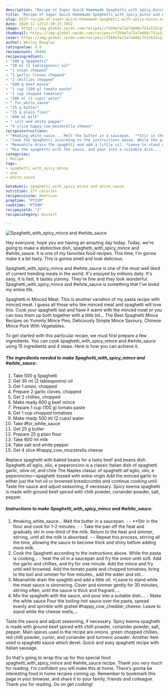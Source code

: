 ```yaml
---
description: "Recipe of Super Quick Homemade Spaghetti_with_spicy_mince and #white_sauce"
title: "Recipe of Super Quick Homemade Spaghetti_with_spicy_mince and #white_sauce"
slug: 6237-recipe-of-super-quick-homemade-spaghetti-with-spicy-mince-and-white-sauce
date: 2020-12-12T17:39:37.785Z
image: https://img-global.cpcdn.com/recipes/cf2b9e7a72a7a680/751x532cq70/spaghetti_with_spicy_mince-and-white_sauce-recipe-main-photo.jpg
thumbnail: https://img-global.cpcdn.com/recipes/cf2b9e7a72a7a680/751x532cq70/spaghetti_with_spicy_mince-and-white_sauce-recipe-main-photo.jpg
cover: https://img-global.cpcdn.com/recipes/cf2b9e7a72a7a680/751x532cq70/spaghetti_with_spicy_mince-and-white_sauce-recipe-main-photo.jpg
author: Wesley Douglas
ratingvalue: 4.8
reviewcount: 39486
recipeingredient:
- "500 g Spaghetti"
- "30 ml (2 tablespoons) oil"
- "1 onion chopped"
- "2 garlic cloves chopped"
- "2 chillies chopped"
- "600 g beef mince"
- "1 cup (100 g) tomato paste"
- "1 cup chopped tomatoes"
- "500 ml (2 cups) water"
- " for_white_sauce"
- "25 g butter"
- "25 g plain flour"
- "600 ml milk"
- " salt and white pepper"
- "4 slice happy_cow_mozzerella cheese"
recipeinstructions:
- "#making_white_sauce... Melt the butter in a saucepan.  **Stir in the flour and cook for 1-2 minutes.  Take the pan off the heat and gradually stir in one-third of the milk. Return to the heat and simmer, stirring, until all the milk is absorbed.  Repeat this process, stirring all the time, allowing the sauce to become thick and shiny before adding more milk."
- "Cook the Spaghetti according to the instructions above. While the pasta is cooking,..  heat the oil in a saucepan and fry the onion until soft. Add the garlic and chillies, and fry for one minute. Add the mince and fry until well browned. Add the tomato paste and chopped tomatoes, bring to the boil and simmer for five minutes., add the water and stir..."
- "Meanwhile drain the spaghtti and add a little oil. *Leave to stand while the meat sauce is simmering. Cover and simmer gently for 30 minutes, stirring often, until the sauce is thick and fragrant...."
- "Mix the spaghetti with the sauce, and pour into a suitable dish....  Make the white sauce Pour the boiling-hot sauce over the pasta, spread evenly and sprinkle with grated #happy_cow_chedder_cheese. Leave to stand while the cheese melts,..."
categories:
- Recipe
tags:
- spaghetti_with_spicy_mince
- and
- white_sauce

katakunci: spaghetti_with_spicy_mince and white_sauce 
nutrition: 277 calories
recipecuisine: American
preptime: "PT31M"
cooktime: "PT50M"
recipeyield: "3"
recipecategory: Dessert

---
```



![Spaghetti_with_spicy_mince and #white_sauce](https://img-global.cpcdn.com/recipes/cf2b9e7a72a7a680/751x532cq70/spaghetti_with_spicy_mince-and-white_sauce-recipe-main-photo.jpg)

Hey everyone, hope you are having an amazing day today. Today, we're going to make a distinctive dish, spaghetti_with_spicy_mince and #white_sauce. It is one of my favorites food recipes. This time, I'm gonna make it a bit tasty. This is gonna smell and look delicious.

Spaghetti_with_spicy_mince and #white_sauce is one of the most well liked of current trending meals in the world. It's enjoyed by millions daily. It's easy, it is fast, it tastes yummy. They're fine and they look wonderful. Spaghetti_with_spicy_mince and #white_sauce is something that I've loved my entire life.

Spaghetti in Minced Meat: This is another variation of my pasta recipe with minced meat. I guess all those who like minced meat and spaghetti will love this. Cook your spaghetti last and have it warm with the minced meat or you can toss them up both together with a little bit… The Best Spaghetti Mince Recipes on Yummly Mince Pies, Deliciously Simple Mince Savoury, Chinese Mince Pork With Vegetables.


To get started with this particular recipe, we must first prepare a few ingredients. You can cook spaghetti_with_spicy_mince and #white_sauce using 15 ingredients and 4 steps. Here is how you can achieve it.

<!--inarticleads1-->

##### The ingredients needed to make Spaghetti_with_spicy_mince and #white_sauce:

1. Take 500 g Spaghetti
1. Get 30 ml (2 tablespoons) oil
1. Get 1 onion, chopped
1. Prepare 2 garlic cloves, chopped
1. Get 2 chillies, chopped
1. Make ready 600 g beef mince
1. Prepare 1 cup (100 g) tomato paste
1. Get 1 cup chopped tomatoes
1. Make ready 500 ml (2 cups) water
1. Take  #for_white_sauce
1. Get 25 g butter
1. Prepare 25 g plain flour
1. Take 600 ml milk
1. Take  salt and white pepper
1. Get 4 slice #happy_cow_mozzerella cheese


Replace spaghetti with baked beans for a tasty beef and beans dish. Spaghetti all&#39;aglio, olio, e peperoncino is a classic Italian dish of spaghetti garlic, olive oil, and chile The Naples classic of spaghetti all&#39;aglio, olio, e peperoncino—spaghetti tossed with extra-virgin Add the minced garlic to either just the hot oil or browned breadcrumbs and continue cooking until. Taste the sauce and adjust seasoning, if necessary. Spicy keema spaghetti is made with ground beef spiced with chilli powder, coriander powder, salt, pepper. 

<!--inarticleads2-->

##### Instructions to make Spaghetti_with_spicy_mince and #white_sauce:

1. #making_white_sauce... Melt the butter in a saucepan. -  - **Stir in the flour and cook for 1-2 minutes. -  - Take the pan off the heat and gradually stir in one-third of the milk. Return to the heat and simmer, stirring, until all the milk is absorbed. -  - Repeat this process, stirring all the time, allowing the sauce to become thick and shiny before adding more milk.
1. Cook the Spaghetti according to the instructions above. While the pasta is cooking,.. -  heat the oil in a saucepan and fry the onion until soft. Add the garlic and chillies, and fry for one minute. Add the mince and fry until well browned. Add the tomato paste and chopped tomatoes, bring to the boil and simmer for five minutes., add the water and stir...
1. Meanwhile drain the spaghtti and add a little oil. *Leave to stand while the meat sauce is simmering. Cover and simmer gently for 30 minutes, stirring often, until the sauce is thick and fragrant....
1. Mix the spaghetti with the sauce, and pour into a suitable dish....  - Make the white sauce Pour the boiling-hot sauce over the pasta, spread evenly and sprinkle with grated #happy_cow_chedder_cheese. Leave to stand while the cheese melts,...


Taste the sauce and adjust seasoning, if necessary. Spicy keema spaghetti is made with ground beef spiced with chilli powder, coriander powder, salt, pepper. Main spices used in the recipe are onions, green chopped chillies, red chilli powder, cumin, and coriander and turmeric powder. Another item used is spaghetti sauce which devel. Quick and easy spaghetti recipe with Italian sausage. 

So that's going to wrap this up for this special food spaghetti_with_spicy_mince and #white_sauce recipe. Thank you very much for reading. I'm confident you will make this at home. There's gonna be interesting food in home recipes coming up. Remember to bookmark this page in your browser, and share it to your family, friends and colleague. Thank you for reading. Go on get cooking!
